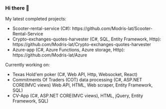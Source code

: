 ### Hi there 👋
<div>My latest completed projects:
  <ul>
    <li>Scooter-rental-service (C#): https://github.com/Modris-lat/Scooter-Rental-Service</li>
    <li>Crypto-exchanges-quotes-harvester (C#, SQL, Entity Framework, Http): https://github.com/Modris-lat/Crypto-exchanges-quotes-harvester</li>
    <li>Azure-app (C#, Azure Functions, Azure storage, Http): https://github.com/Modris-lat/Azure</li>
  </ul>
 </div>
 <div>Currently working on:
  <ul>
    <li>Texas Hold'em poker (C#, Web API, Http, Websocket, React)</li>
    <li>Commitments Of Traders (COT) data processing (C#, ASP.NET CORE(MVC views) Web API, HTML, Web scraper, Entity Framework, SQL)</li>
    <li>CV-App (C#, ASP.NET CORE(MVC views), HTML, jQuery, Entity Framework, SQL)</li>
  </ul>
 </div>
<!--
**Modris-lat/Modris-lat** is a ✨ _special_ ✨ repository because its `README.md` (this file) appears on your GitHub profile.

Here are some ideas to get you started:

- 🔭 I’m currently working on ...
- 🌱 I’m currently learning ...
- 👯 I’m looking to collaborate on ...
- 🤔 I’m looking for help with ...
- 💬 Ask me about ...
- 📫 How to reach me: ...
- 😄 Pronouns: ...
- ⚡ Fun fact: ...
-->
